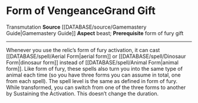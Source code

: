 ﻿---
id: '12'
item_category: Relics
name: Form of Vengeance
prerequisite: form of fury gift
rarity: Common
school: Transmutation
source: '[[DATABASE/source/Gamemastery Guide|Gamemastery Guide]]'
trait:
- '[[DATABASE/trait/Transmutation|Transmutation]]'
type: Relic Grand Gift

---
# Form of Vengeance<span class="item-type">Grand Gift</span>

<span class="item-trait">Transmutation</span>
**Source** [[DATABASE/source/Gamemastery Guide|Gamemastery Guide]]
**Aspect** beast; **Prerequisite** form of fury gift

---
Whenever you use the relic’s form of fury activation, it can cast [[DATABASE/spell/Aerial Form|aerial form]] or [[DATABASE/spell/Dinosaur Form|dinosaur form]] instead of [[DATABASE/spell/Animal Form|animal form]]. Like form of fury, these spells also turn you into the same type of animal each time (so you have three forms you can assume in total, one from each spell). The spell level is the same as defined in form of fury.
 While transformed, you can switch from one of the three forms to another by Sustaining the Activation. This doesn’t change the duration.